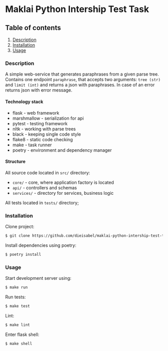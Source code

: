 # Maklai Python Intership Test Task

## Table of contents

1. [Description](#description)
2. [Installation](#installation)
3. [Usage](#usage)

### Description

A simple web-service that generates paraphrases from a given parse tree. Contains one endpoint `paraphrase`, that
accepts two arguments: `tree (str)` and `limit (int)` and returns a json with paraphrases. In case of an error
returns json with error message.

#### Technology stack

- flask - web framework
- marshmallow - serialization for api
- pytest - testing framework
- nltk - working with parse trees
- black - keeping single code style
- flake8 - static code checking
- make - task runner
- poetry - environment and dependency manager

#### Structure

All source code located in `src/` directory:
- `core/` - core, where application factory is located
- `api/` - controllers and schemas
- `services/` - directory for services, business logic

All tests located in `tests/` directory;

### Installation

Clone project:

```bash
$ git clone https://github.com/dieisabel/maklai-python-intership-test-task
```

Install dependencies using poetry:

```bash
$ poetry install
```

### Usage

Start development server using:

```bash
$ make run
```

Run tests:

```bash
$ make test
```

Lint:

```bash
$ make lint
```

Enter flask shell:

```bash
$ make shell
```
